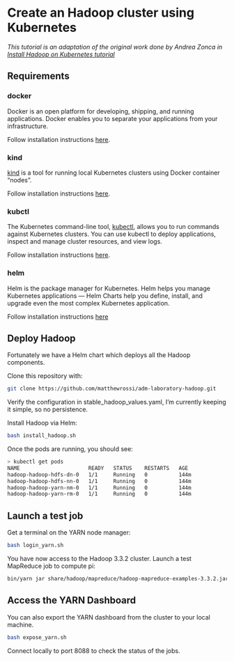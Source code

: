 # Create an Hadoop cluster using Kubernetes

*This tutorial is an adaptation of the original work done by Andrea
Zonca in [Install Hadoop on Kubernetes tutorial](https://zonca.dev/2021/10/hadoop-kubernetes-jetstream.html)*

## Requirements

### docker

Docker is an open platform for developing, shipping, and running applications.
Docker enables you to separate your applications from your infrastructure.

Follow installation instructions [here](https://docs.docker.com/get-docker/).

### kind

[kind](https://sigs.k8s.io/kind) is a tool for running local Kubernetes
clusters using Docker container “nodes”.

Follow installation instructions [here](https://kind.sigs.k8s.io/docs/user/quick-start/).

### kubctl

The Kubernetes command-line tool, [kubectl](https://kubernetes.io/docs/reference/kubectl/kubectl/),
allows you to run commands against Kubernetes clusters.
You can use kubectl to deploy applications, inspect and manage cluster
resources, and view logs.

Follow installation instructions [here](https://kubernetes.io/docs/tasks/tools/).

### helm

Helm is the package manager for Kubernetes.
Helm helps you manage Kubernetes applications — Helm Charts help you define,
install, and upgrade even the most complex Kubernetes application.

Follow installation instructions [here](https://helm.sh/docs/intro/install/)

## Deploy Hadoop

Fortunately we have a Helm chart which deploys all the Hadoop components.

Clone this repository with:

```bash
git clone https://github.com/matthewrossi/adm-laboratory-hadoop.git
```

Verify the configuration in stable_hadoop_values.yaml, I’m currently keeping it simple, so no persistence.

Install Hadoop via Helm:

```bash
bash install_hadoop.sh
```

Once the pods are running, you should see:

```bash
> kubectl get pods
NAME                      READY   STATUS    RESTARTS   AGE
hadoop-hadoop-hdfs-dn-0   1/1     Running   0          144m
hadoop-hadoop-hdfs-nn-0   1/1     Running   0          144m
hadoop-hadoop-yarn-nm-0   1/1     Running   0          144m
hadoop-hadoop-yarn-rm-0   1/1     Running   0          144m
```

## Launch a test job

Get a terminal on the YARN node manager:

```bash
bash login_yarn.sh
```

You have now access to the Hadoop 3.3.2 cluster. Launch a test MapReduce job to compute pi:

```bash
bin/yarn jar share/hadoop/mapreduce/hadoop-mapreduce-examples-3.3.2.jar pi 16 1000
```

## Access the YARN Dashboard

You can also export the YARN dashboard from the cluster to your local machine.

```bash
bash expose_yarn.sh
```

Connect locally to port 8088 to check the status of the jobs.
